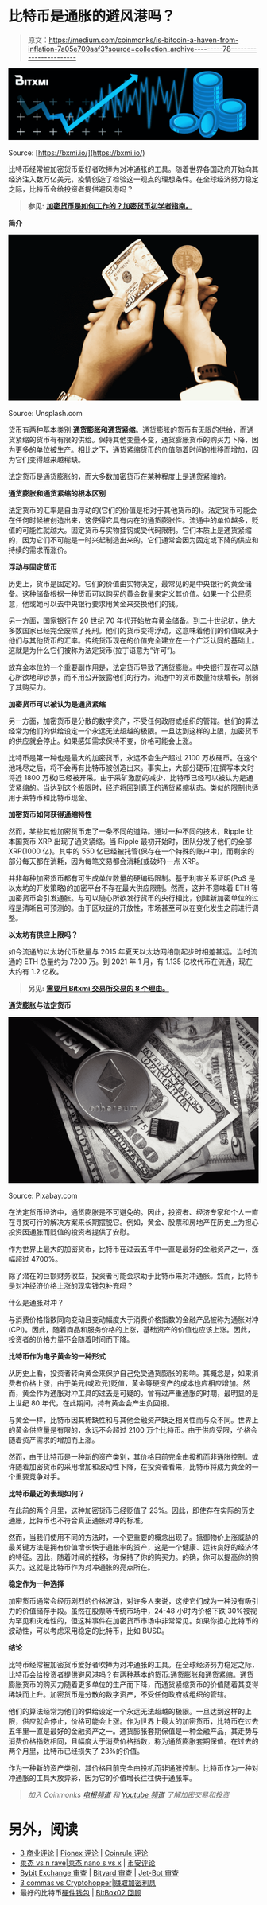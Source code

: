 # 比特币是通胀的避风港吗？

> 原文：<https://medium.com/coinmonks/is-bitcoin-a-haven-from-inflation-7a05e709aaf3?source=collection_archive---------78----------------------->

![](img/f14142a6a013321ba9b12c1a64d8bbd8.png)

Source: [https://bxmi.io/](https://bxmi.io/)

比特币经常被加密货币爱好者吹捧为对冲通胀的工具。随着世界各国政府开始向其经济注入数万亿美元，疫情创造了检验这一观点的理想条件。在全球经济努力稳定之际，比特币会给投资者提供避风港吗？

> **参见:** [**加密货币是如何工作的？加密货币初学者指南。**](/@bitxmiblog/how-do-cryptocurrencies-work-beginners-guide-to-cryptocurrencies-b1915189fd4f)

**简介**

![](img/80e32a29d2a17645c6d2b57adc4ecac7.png)

Source: Unsplash.com

货币有两种基本类别:**通货膨胀和通货紧缩**。通货膨胀的货币有无限的供给，而通货紧缩的货币有有限的供给。保持其他变量不变，通货膨胀货币的购买力下降，因为更多的单位被生产。相比之下，通货紧缩货币的价值随着时间的推移而增加，因为它们变得越来越稀缺。

法定货币是通货膨胀的，而大多数加密货币在某种程度上是通货紧缩的。

**通货膨胀和通货紧缩的根本区别**

法定货币的汇率是自由浮动的(它们的价值是相对于其他货币的)。法定货币可能会在任何时候被创造出来，这使得它具有内在的通货膨胀性。流通中的单位越多，贬值的可能性就越大。固定货币与实物挂钩或受代码限制。它们本质上是通货紧缩的，因为它们不可能是一时兴起制造出来的。它们通常会因为固定或下降的供应和持续的需求而涨价。

**浮动与固定货币**

历史上，货币是固定的。它们的价值由实物决定，最常见的是中央银行的黄金储备。这种储备根据一种货币可以购买的黄金数量来定义其价值。如果一个公民愿意，他或她可以去中央银行要求用黄金来交换他们的钱。

另一方面，国家银行在 20 世纪 70 年代开始放弃黄金储备。到二十世纪初，绝大多数国家已经完全废除了死刑。他们的货币变得浮动，这意味着他们的价值取决于他们与其他货币的汇率。传统货币现在的价值完全建立在一个广泛认同的基础上。这就是为什么它们被称为法定货币(拉丁语意为“许可”)。

放弃金本位的一个重要副作用是，法定货币导致了通货膨胀。中央银行现在可以随心所欲地印钞票，而不用公开披露他们的行为。流通中的货币数量持续增长，削弱了其购买力。

**加密货币可以被认为是通货紧缩**

另一方面，加密货币是分散的数字资产，不受任何政府或组织的管辖。他们的算法经常为他们的供给设定一个永远无法超越的极限。一旦达到这样的上限，加密货币的供应就会停止。如果感知需求保持不变，价格可能会上涨。

比特币是第一种也是最大的加密货币，永远不会生产超过 2100 万枚硬币。在这个池耗尽之后，将不会再有比特币被创造出来。事实上，大部分硬币(在撰写本文时将近 1800 万枚)已经被开采。由于采矿激励的减少，比特币已经可以被认为是通货紧缩的。当达到这个极限时，经济将回到真正的通货紧缩状态。类似的限制也适用于莱特币和比特币现金。

**加密货币如何获得通缩特性**

然而，某些其他加密货币走了一条不同的道路。通过一种不同的技术，Ripple 让本国货币 XRP 出现了通货紧缩。当 Ripple 最初开始时，团队分发了他们的全部 XRP(1000 亿)。其中的 550 亿已经被托管(保存在一个特殊的账户中)，而剩余的部分每天都在消耗，因为每笔交易都会消耗(或破坏)一点 XRP。

并非每种加密货币都有可生成单位数量的硬编码限制。基于利害关系证明(PoS 是以太坊的开发策略)的加密平台不存在最大供应限制。然而，这并不意味着 ETH 等加密货币会引发通胀。与可以随心所欲发行货币的央行相比，创建新加密单位的过程是清晰且可预测的。由于区块链的开放性，市场甚至可以在变化发生之前进行调整。

**以太坊有供应上限吗？**

如今流通的以太坊代币数量与 2015 年夏天以太坊网络刚起步时相差甚远。当时流通的 ETH 总量约为 7200 万。到 2021 年 1 月，有 1.135 亿枚代币在流通，现在大约有 1.2 亿枚。

> **另见:** [**需要用 Bitxmi 交易所交易的 8 个理由。**](/@bitxmiblog/8-reasons-you-need-to-trade-with-bitxmi-exchange-c4bff2ab3096)

**通货膨胀与法定货币**

![](img/14a2d8328b1e70fa1ff2b4a57f58731c.png)

Source: Pixabay.com

在法定货币经济中，通货膨胀是不可避免的。因此，投资者、经济专家和个人一直在寻找可行的解决方案来长期摆脱它。例如，黄金、股票和房地产在历史上为担心投资因通胀而贬值的投资者提供了安慰。

作为世界上最大的加密货币，比特币在过去五年中一直是最好的金融资产之一，涨幅超过 4700%。

除了潜在的巨额财务收益，投资者可能会求助于比特币来对冲通胀。然而，比特币是对冲经济价格上涨的现实钱包补充吗？

什么是通胀对冲？

与消费价格指数同向变动且变动幅度大于消费价格指数的金融产品被称为通胀对冲(CPI)。因此，随着商品和服务价格的上涨，基础资产的价值也应该上涨。因此，投资者的价格力量不会随着时间而下降。

**比特币作为电子黄金的一种形式**

从历史上看，投资者转向黄金来保护自己免受通货膨胀的影响。其概念是，如果消费者价格上涨，由于美元(或欧元)贬值，黄金等硬资产的成本也应相应增加。然而，黄金作为通胀对冲工具的过去是可疑的。曾有过严重通胀的时期，最明显的是上世纪 80 年代，在此期间，持有黄金会产生负回报。

与黄金一样，比特币因其稀缺性和与其他金融资产缺乏相关性而与众不同。世界上的黄金供应量是有限的，永远不会超过 2100 万个比特币。由于供应受限，价格会随着资产需求的增加而上涨。

然而，由于比特币是一种新的资产类别，其价格目前完全由投机而非通胀控制。或许随着加密货币的采用增加和波动性下降，在投资者看来，比特币将成为黄金的一个重要竞争对手。

**比特币最近的表现如何？**

在此前的两个月里，这种加密货币已经贬值了 23%。因此，即使存在实际的历史通胀，比特币也不符合真正通胀对冲的标准。

然而，当我们使用不同的方法时，一个更重要的概念出现了。抵御物价上涨威胁的最关键方法是拥有价值增长快于通胀率的资产，这是一个健康、运转良好的经济体的特征。因此，随着时间的推移，你保持了你的购买力。的确，你可以提高你的购买力。这就是比特币作为对冲通胀的亮点所在。

**稳定作为一种选择**

加密货币通常会经历剧烈的价格波动，对许多人来说，这使它们成为一种没有吸引力的价值储存手段。虽然在股票等传统市场中，24-48 小时内价格下跌 30%被视为罕见和灾难性的，但这种事件在加密货币市场中非常常见。如果你担心比特币的波动性，可以考虑采用稳定的比特币，比如 BUSD。

**结论**

比特币经常被加密货币爱好者吹捧为对冲通胀的工具。在全球经济努力稳定之际，比特币会给投资者提供避风港吗？有两种基本的货币:通货膨胀和通货紧缩。通货膨胀货币的购买力随着更多单位的生产而下降，而通货紧缩货币的价值随着其变得稀缺而上升。加密货币是分散的数字资产，不受任何政府或组织的管辖。

他们的算法经常为他们的供给设定一个永远无法超越的极限。一旦达到这样的上限，供应就会停止，价格可能会上涨。作为世界上最大的加密货币，比特币在过去五年里一直是最好的金融资产之一。通货膨胀套期保值是一种金融产品，其走势与消费价格指数相同，且幅度大于消费价格指数，称为通货膨胀套期保值。在过去的两个月里，比特币已经损失了 23%的价值。

作为一种新的资产类别，其价格目前完全由投机而非通胀控制。比特币作为一种对冲通胀的工具大放异彩，因为它的价值增长往往快于通胀率。

> *加入 Coinmonks* [*电报频道*](https://t.me/coincodecap) *和* [*Youtube 频道*](https://www.youtube.com/c/coinmonks/videos) *了解加密交易和投资*

# 另外，阅读

*   [3 商业评论](/coinmonks/3commas-review-an-excellent-crypto-trading-bot-2020-1313a58bec92) | [Pionex 评论](https://coincodecap.com/pionex-review-exchange-with-crypto-trading-bot) | [Coinrule 评论](/coinmonks/coinrule-review-2021-a-beginner-friendly-crypto-trading-bot-daf0504848ba)
*   [莱杰 vs n rave](/coinmonks/ledger-vs-ngrave-zero-7e40f0c1d694)|[莱杰 nano s vs x](/coinmonks/ledger-nano-s-vs-x-battery-hardware-price-storage-59a6663fe3b0) | [币安评论](/coinmonks/binance-review-ee10d3bf3b6e)
*   [Bybit Exchange 审查](/coinmonks/bybit-exchange-review-dbd570019b71) | [Bityard 审查](https://coincodecap.com/bityard-reivew) | [Jet-Bot 审查](https://coincodecap.com/jet-bot-review)
*   [3 commas vs Cryptohopper](/coinmonks/3commas-vs-pionex-vs-cryptohopper-best-crypto-bot-6a98d2baa203)|[赚取加密利息](/coinmonks/earn-crypto-interest-b10b810fdda3)
*   最好的比特币[硬件钱包](/coinmonks/hardware-wallets-dfa1211730c6) | [BitBox02 回顾](/coinmonks/bitbox02-review-your-swiss-bitcoin-hardware-wallet-c36c88fff29)